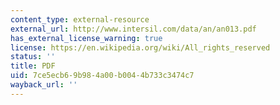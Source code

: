 ```yaml
---
content_type: external-resource
external_url: http://www.intersil.com/data/an/an013.pdf
has_external_license_warning: true
license: https://en.wikipedia.org/wiki/All_rights_reserved
status: ''
title: PDF
uid: 7ce5ecb6-9b98-4a00-b004-4b733c3474c7
wayback_url: ''
---
```

